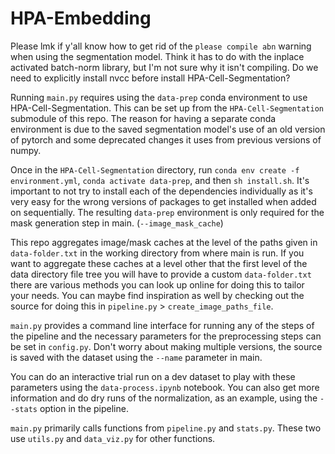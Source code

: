 # HPA-Embedding

Please lmk if y'all know how to get rid of the `please compile abn` warning when using the segmentation model. Think it has to do with the inplace activated batch-norm library, but I'm not sure why it isn't compiling. Do we need to explicitly install nvcc before install HPA-Cell-Segmentation?

Running ``main.py`` requires using the `data-prep` conda environment to use HPA-Cell-Segmentation. This can be set up from the `HPA-Cell-Segmentation` submodule of this repo. The reason for having a separate conda environment is due to the saved segmentation model's use of an old version of pytorch and some deprecated changes it uses from previous versions of numpy.

Once in the `HPA-Cell-Segmentation` directory, run `conda env create -f environment.yml`, `conda activate data-prep`, and then `sh install.sh`. It's important to not try to install each of the dependencies individually as it's very easy for the wrong versions of packages to get installed when added on sequentially. The resulting `data-prep` environment is only required for the mask generation step in main. (`--image_mask_cache`)

This repo aggregates image/mask caches at the level of the paths given in `data-folder.txt` in the working directory from where main is run. If you want to aggregate these caches at a level other that the first level of the data directory file tree you will have to provide a custom `data-folder.txt` there are various methods you can look up online for doing this to tailor your needs. You can maybe find inspiration as well by checking out the source for doing this in `pipeline.py` > `create_image_paths_file`.

`main.py` provides a command line interface for running any of the steps of the pipeline and the necessary parameters for the preprocessing steps can be set in `config.py`. Don't worry about making multiple versions, the source is saved with the dataset using the `--name` parameter in main.

You can do an interactive trial run on a dev dataset to play with these parameters using the `data-process.ipynb` notebook. You can also get more information and do dry runs of the normalization, as an example, using the `--stats` option in the pipeline.

`main.py` primarily calls functions from `pipeline.py` and `stats.py`. These two use `utils.py` and `data_viz.py` for other functions.
